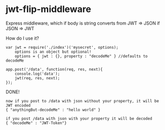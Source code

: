 # jwt-flip-middleware
Express middleware, which if body is string converts from JWT => JSON if JSON => JWT


How do I use it?

    var jwt = require('./index')('mysecret', options);
        options is an object but optional!
        options = { jwt : {}, property : "decodeMe" } //defaults to decodeMe

    app.post('/data', function(req, res, next){
        console.log('data');
        jwt(req, res, next);
    });

DONE!

    now if you post to /data with json without your property, it will be JWT encoded
    { "anythingBut-decodeMe" : "hello world" }

    if you post /data with json with your property it will be decoded
    { "decodeMe" : "JWT-Token"}